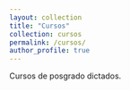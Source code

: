 ```yaml
---
layout: collection
title: "Cursos"
collection: cursos
permalink: /cursos/
author_profile: true
---
```


Cursos de posgrado dictados.
